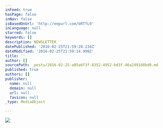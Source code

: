 ```yaml
---
inFeed: true
hasPage: false
inNav: false
isBasedOnUrl: 'http://eepurl.com/bRTfL9'
inLanguage: null
starred: false
keywords: []
description: NEWSLETTER
datePublished: '2016-02-25T21:59:28.234Z'
dateModified: '2016-02-25T21:59:14.990Z'
title: ''
author: []
sourcePath: _posts/2016-02-25-a85a6f3f-8352-4952-bd3f-46a249168bd0.md
published: true
authors: []
publisher:
  name: null
  domain: null
  url: null
  favicon: null
_type: MediaObject

---
```

![](https://the-grid-user-content.s3-us-west-2.amazonaws.com/74884ba5-eb69-47a5-be56-1f8cf4954502.jpg)